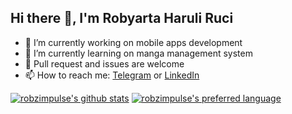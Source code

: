 ## Hi there 👋, I'm Robyarta Haruli Ruci

- 🔭 I’m currently working on mobile apps development
- 🌱 I’m currently learning on manga management system
- 💬 Pull request and issues are welcome
- 📫 How to reach me: [Telegram](https://t.me/robzimpulse) or [LinkedIn](https://www.linkedin.com/in/robzimpulse)

[![robzimpulse's github stats](https://github-readme-stats.robzimpulse.vercel.app/api?username=robzimpulse&include_all_commits=true&count_private=true&show_icons=true&icon_color=333&hide_border=true)](https://github.com/robzimpulse)
[![robzimpulse's preferred language](https://github-readme-stats.robzimpulse.vercel.app/api/top-langs/?username=robzimpulse&include_all_commits=true&count_private=true&layout=compact&&hide_border=true)](https://github.com/robzimpulse)
